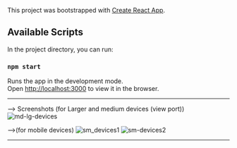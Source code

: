 This project was bootstrapped with [Create React App](https://github.com/facebook/create-react-app).

## Available Scripts

In the project directory, you can run:

### `npm start`

Runs the app in the development mode.<br>
Open [http://localhost:3000](http://localhost:3000) to view it in the browser.

*************************************************************************************************************************
--> Screenshots (for Larger and medium devices (view port))
![md-lg-devices](https://user-images.githubusercontent.com/39957256/59961257-f8486000-94f2-11e9-85cb-f92f8937c354.JPG)

-->(for mobile devices)
![sm_devices1](https://user-images.githubusercontent.com/39957256/59961269-1e6e0000-94f3-11e9-952c-4738f014cc8c.jpg)
![sm-devices2](https://user-images.githubusercontent.com/39957256/59961271-2037c380-94f3-11e9-9304-cfdd80a1f0a2.JPG)
****************************************************************************************************************************


